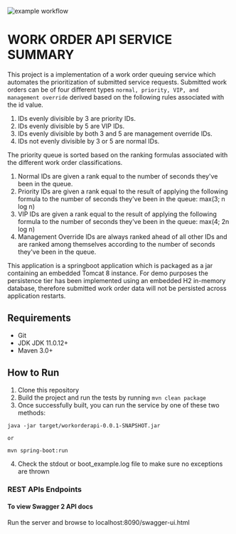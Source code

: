 ![example workflow](https://img.shields.io/github/workflow/status/nhanby/3a1fb4202f203a43474838e83f2e414bdd535ead13f8b2d416611d0c4de0a7d1/work-order-service-ci-pipeline)

# WORK ORDER API SERVICE SUMMARY
This project is a implementation of a work order queuing service which automates the prioritization of submitted service requests. Submitted work orders can be of four different types `normal, priority, VIP, and management override` derived based on the following rules associated with the id value.

1. IDs evenly divisible by 3 are priority IDs.
2. IDs evenly divisible by 5 are VIP IDs.
3. IDs evenly divisible by both 3 and 5 are management override IDs.
4. IDs not evenly divisible by 3 or 5 are normal IDs.

The priority queue is sorted based on the ranking formulas associated with the different work order classifications.

1. Normal IDs are given a rank equal to the number of seconds they've been in the queue.
2. Priority IDs are given a rank equal to the result of applying the following formula to the number of seconds they've been in the queue:
max(3; n log n)
3. VIP IDs are given a rank equal to the result of applying the following formula to the number of seconds they've been in the queue:
max(4; 2n log n)
4. Management Override IDs are always ranked ahead of all other IDs and are ranked among themselves according to the number of seconds they've been in the queue.

This application is a springboot application which is packaged as a jar containing an embedded Tomcat 8 instance. For demo purposes the persistence tier has been implemented using an embedded H2 in-memory database, therefore submitted work order data will not be persisted across application restarts. 

## Requirements
* Git
* JDK JDK 11.0.12+
* Maven 3.0+

## How to Run 
1. Clone this repository 
2. Build the project and run the tests by running ```mvn clean package```
3. Once successfully built, you can run the service by one of these two methods:
```
java -jar target/workorderapi-0.0.1-SNAPSHOT.jar

or

mvn spring-boot:run
```
4. Check the stdout or boot_example.log file to make sure no exceptions are thrown

### REST APIs Endpoints

#### To view Swagger 2 API docs
Run the server and browse to localhost:8090/swagger-ui.html
